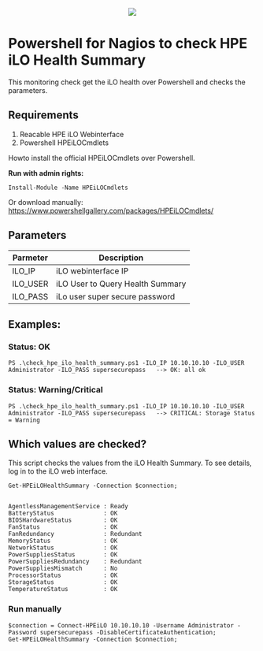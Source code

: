 <p align="center">
  <a href="https://varilan.de" target="_blank"><img src="https://varilan.de/wp-content/uploads/2023/06/Varilan-Color-Logo-h150.png"></a>
</p>

# Powershell for Nagios to check HPE iLO Health Summary
This monitoring check get the iLO health over Powershell and checks the parameters. 

## Requirements

 1. Reacable HPE iLO Webinterface
 2. Powershell HPEiLOCmdlets

Howto install the official HPEiLOCmdlets over Powershell. 

**Run with admin rights:**

    Install-Module -Name HPEiLOCmdlets
Or download manually:  https://www.powershellgallery.com/packages/HPEiLOCmdlets/

## Parameters  
| Parmeter | Description |  
|----------|----------------------------------|  
| ILO_IP | iLO webinterface IP |  
| ILO_USER | iLO User to Query Health Summary |  
| ILO_PASS | iLo user super secure password |

## Examples:  

### Status: OK
  
`PS .\check_hpe_ilo_health_summary.ps1 -ILO_IP 10.10.10.10 -ILO_USER Administrator -ILO_PASS supersecurepass  
--> OK: all ok`

### Status: Warning/Critical  
`PS .\check_hpe_ilo_health_summary.ps1 -ILO_IP 10.10.10.10 -ILO_USER Administrator -ILO_PASS supersecurepass  
--> CRITICAL: Storage Status = Warning`

## Which values are checked?
This script checks the values from the iLO Health Summary. To see details, log in to the iLO web interface.

    Get-HPEiLOHealthSummary -Connection $connection;

	
	AgentlessManagementService : Ready
	BatteryStatus              : OK
	BIOSHardwareStatus         : OK
	FanStatus                  : OK
	FanRedundancy              : Redundant
	MemoryStatus               : OK
	NetworkStatus              : OK
	PowerSuppliesStatus        : OK
	PowerSuppliesRedundancy    : Redundant
	PowerSuppliesMismatch      : No
	ProcessorStatus            : OK
	StorageStatus              : OK
	TemperatureStatus          : OK



### Run manually

    $connection = Connect-HPEiLO 10.10.10.10 -Username Administrator -Password supersecurepass -DisableCertificateAuthentication;
    Get-HPEiLOHealthSummary -Connection $connection;

